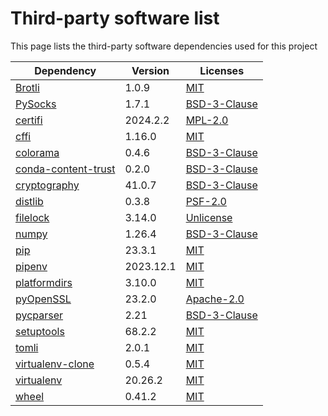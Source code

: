 # Third-party software list

This page lists the third-party software dependencies used for this project

| Dependency                                                              | Version   | Licenses                                                         |
|-------------------------------------------------------------------------|-----------|------------------------------------------------------------------|
| [Brotli](https://github.com/google/brotli)                              | 1.0.9     | [MIT](http://opensource.org/licenses/mit-license.php)            |
| [PySocks](https://github.com/Anorov/PySocks)                            | 1.7.1     | [BSD-3-Clause](http://www.opensource.org/licenses/BSD-3-Clause)  |
| [certifi](https://github.com/certifi/python-certifi)                    | 2024.2.2  | [MPL-2.0](http://mpl.mozilla.org/2012/01/03/announcing-mpl-2-0/) |
| [cffi](http://cffi.readthedocs.org)                                     | 1.16.0    | [MIT](http://opensource.org/licenses/mit-license.php)            |
| [colorama](https://github.com/tartley/colorama)                         | 0.4.6     | [BSD-3-Clause](http://www.opensource.org/licenses/BSD-3-Clause)  |
| [conda-content-trust](https://pypi.org/project/conda-content-trust)     | 0.2.0     | [BSD-3-Clause](http://www.opensource.org/licenses/BSD-3-Clause)  |
| [cryptography](https://github.com/pyca/cryptography)                    | 41.0.7    | [BSD-3-Clause](http://www.opensource.org/licenses/BSD-3-Clause)  |
| [distlib](https://github.com/pypa/distlib)                              | 0.3.8     | [PSF-2.0](https://opensource.org/licenses/Python-2.0)            |
| [filelock](https://github.com/tox-dev/py-filelock)                      | 3.14.0    | [Unlicense](http://unlicense.org/)                               |
| [numpy](https://numpy.org)                                              | 1.26.4    | [BSD-3-Clause](http://www.opensource.org/licenses/BSD-3-Clause)  |
| [pip](https://pip.pypa.io/)                                             | 23.3.1    | [MIT](http://opensource.org/licenses/mit-license.php)            |
| [pipenv](https://github.com/pypa/pipenv)                                | 2023.12.1 | [MIT](http://opensource.org/licenses/mit-license.php)            |
| [platformdirs](https://github.com/platformdirs/platformdirs)            | 3.10.0    | [MIT](http://opensource.org/licenses/mit-license.php)            |
| [pyOpenSSL](https://pyopenssl.org/)                                     | 23.2.0    | [Apache-2.0](http://www.apache.org/licenses/)                    |
| [pycparser](https://github.com/eliben/pycparser)                        | 2.21      | [BSD-3-Clause](http://www.opensource.org/licenses/BSD-3-Clause)  |
| [setuptools](https://github.com/pypa/setuptools)                        | 68.2.2    | [MIT](http://opensource.org/licenses/mit-license.php)            |
| [tomli](https://github.com/hukkin/tomli)                                | 2.0.1     | [MIT](http://opensource.org/licenses/mit-license.php)            |
| [virtualenv-clone](https://github.com/edwardgeorge/virtualenv-clone)    | 0.5.4     | [MIT](http://opensource.org/licenses/mit-license.php)            |
| [virtualenv](https://github.com/pypa/virtualenv)                        | 20.26.2   | [MIT](http://opensource.org/licenses/mit-license.php)            |
| [wheel](https://pypi.org/project/wheel)                                 | 0.41.2    | [MIT](http://opensource.org/licenses/mit-license.php)            |
